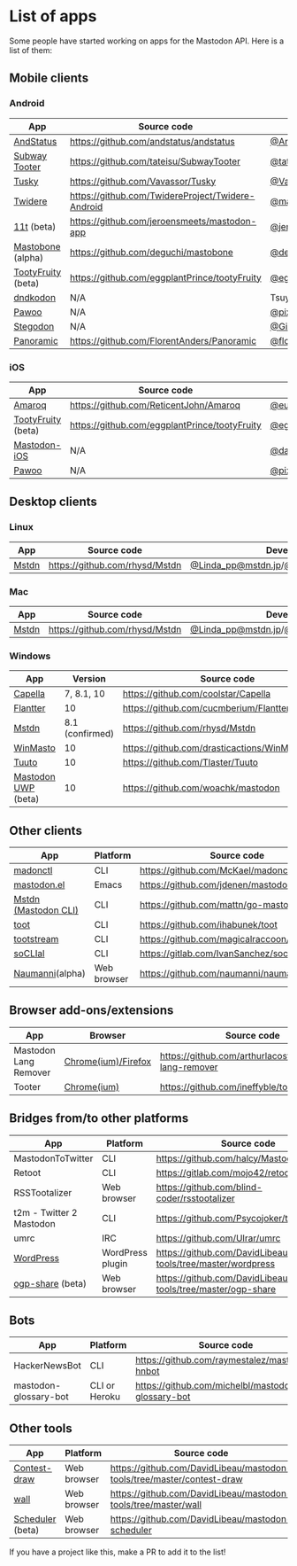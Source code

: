 List of apps
============

Some people have started working on apps for the Mastodon API. Here is a list of them:
<!---Only list apps and tools that work with every (up-to-date) instance. Mobile apps should provide at least an installable package. Please keep this order: Stable FOSS > unstable FOSS (alpha/beta) > proprietary/non-FOSS. Further everything alphabetically (but mobile clients on top, cause that is what most people are looking for). --->

## Mobile clients

### Android

|App|Source code|Developer(s)|
|---|-----------|------------|
|[AndStatus](http://andstatus.org/)|<https://github.com/andstatus/andstatus>|[@AndStatus@mastodon.social](https://mastodon.social/@AndStatus)|
|[Subway Tooter](https://play.google.com/store/apps/details?id=jp.juggler.subwaytooter)|<https://github.com/tateisu/SubwayTooter>|[@tateisu@mastodon.juggler.jp](https://mastodon.juggler.jp/@tateisu)|
|[Tusky](https://play.google.com/store/apps/details?id=com.keylesspalace.tusky)|<https://github.com/Vavassor/Tusky>|[@Vavassor@mastodon.social](https://mastodon.social/users/Vavassor)|
|[Twidere](https://github.com/TwidereProject/Twidere-Android#twidere-for-android)|<https://github.com/TwidereProject/Twidere-Android>|[@mariotaku@pawoo.net](https://pawoo.net/@mariotaku)|
|[11t](https://play.google.com/store/apps/details?id=com.jeroensmeets.mastodon) (beta)|<https://github.com/jeroensmeets/mastodon-app>|[@jeroensmeets@mastodon.social](https://mastodon.social/users/jeroensmeets)|
|[Mastobone](https://play.google.com/store/apps/details?id=com.mastobone) (alpha)|<https://github.com/deguchi/mastobone>|[@deguchi@bookn.me](https://bookn.me/@deguchi)|
|[TootyFruity](https://play.google.com/store/apps/details?id=ch.kevinegli.tootyfruity221258) (beta)|<https://github.com/eggplantPrince/tootyFruity>|[@eggplant@mastodon.social](https://mastodon.social/users/eggplant)|
|[dndkodon](https://play.google.com/store/apps/details?id=jp.coe.dndkodon)|N/A|Tsuyoshi Hyuga|
|[Pawoo](https://play.google.com/store/apps/details?id=jp.pxv.pawoo)|N/A|[@pixiv@pawoo.net](https://pawoo.net/users/pixiv)|
|[Stegodon](https://play.google.com/store/apps/details?id=com.gilawhost.stegolophodon)|N/A|[@GilaW@mastodon.cloud](https://mastodon.cloud/@Gilaw)|
|[Panoramic](https://play.google.com/store/apps/details?id=com.fa.imaged)|<https://github.com/FlorentAnders/Panoramic>|[@florentanders@social.tchncs.de](https://social.tchncs.de/web/accounts/12666)|

### iOS

|App|Source code|Developer(s)|
|---|-----------|------------|
|[Amaroq](https://itunes.apple.com/us/app/amarok-for-mastodon/id1214116200?ls=1&mt=8)|<https://github.com/ReticentJohn/Amaroq>|[@eurasierboy@mastodon.social](https://mastodon.social/users/eurasierboy)|
|[TootyFruity](https://docs.google.com/forms/d/e/1FAIpQLScW2lvZaKrOm4AKJH5HLI_Ul0Yr3CsXulf5bcTJQ1xaN5jiPg/viewform?c=0&w=1) (beta)|<https://github.com/eggplantPrince/tootyFruity>|[@eggplant@mastodon.social](https://mastodon.social/users/eggplant)|
|[Mastodon-iOS](https://itunes.apple.com/us/app/mastodon-ios/id1229531204?l=zh&ls=1&mt=8)|N/A|[@darkcl@mastodon.cloud](https://mastodon.cloud/@darkcl)|
|[Pawoo](https://itunes.apple.com/us/app/pawoo/id1229070679)|N/A|[@pixiv@pawoo.net](https://pawoo.net/users/pixiv)|


## Desktop clients
### Linux

|App|Source code|Developer(s)|
|---|-----------|------------|
|[Mstdn](https://github.com/rhysd/Mstdn) | <https://github.com/rhysd/Mstdn>|[@Linda_pp@mstdn.jp](https://mstdn.jp/@Linda_pp)/[@inudog@mastodon.social](https://mastodon.social/@inudog) |

### Mac ###

|App|Source code|Developer(s)|
|---|-----------|------------|
|[Mstdn](https://github.com/rhysd/Mstdn) | <https://github.com/rhysd/Mstdn>|[@Linda_pp@mstdn.jp](https://mstdn.jp/@Linda_pp)/[@inudog@mastodon.social](https://mastodon.social/@inudog) |

### Windows

|App|Version|Source code|Developer(s)|
|---|-------|-----------|------------|
|[Capella](https://coolstar.org/capella) | 7, 8.1, 10 | <https://github.com/coolstar/Capella> | [@coolstar@mastodon.social](https://mastodon.social/users/coolstar)|
|[Flantter](https://www.microsoft.com/store/apps/9wzdncrcrpmn)|10|<https://github.com/cucmberium/Flantter.MilkyWay>|[@cucmberium@mstdn.maud.io](https://mstdn.maud.io/@cucmberium)|
|[Mstdn](https://github.com/rhysd/Mstdn) | 8.1 (confirmed) |<https://github.com/rhysd/Mstdn>|[@Linda_pp@mstdn.jp](https://mstdn.jp/@Linda_pp)/[@inudog@mastodon.social](https://mastodon.social/@inudog) |
|[WinMasto](https://github.com/drasticactions/WinMasto)|10|<https://github.com/drasticactions/WinMasto>|[@drasticactions@mastodon.network](https://mastodon.network/users/drasticactions)|
|[Tuuto](https://www.microsoft.com/store/apps/9nh0493n4tsb)|10|<https://github.com/Tlaster/Tuuto>|[@Tlaster@mstdn.jp](https://mstdn.jp/@Tlaster)|
|[Mastodon UWP](https://github.com/woachk/mastodon/releases) (beta)|10|<https://github.com/woachk/mastodon>|[@my123@mastodon.social](https://mastodon.social/users/my123)|

## Other clients

|App|Platform|Source code|Developer(s)|
|---|--------|-----------|------------|
|[madonctl](https://github.com/McKael/madonctl)|CLI|<https://github.com/McKael/madonctl>|[@McKael@mamot.fr](https://mamot.fr/@McKael)|
|[mastodon.el](https://github.com/jdenen/mastodon.el)|Emacs|<https://github.com/jdenen/mastodon.el>|[@johnson@mastodon.social](https://mastodon.social/users/johnson)|
|[Mstdn (Mastodon CLI)](https://github.com/mattn/go-mastodon)|CLI|<https://github.com/mattn/go-mastodon>|[@mattn@mstdn.jp](https://mstdn.jp/@mattn)|
|[toot](https://github.com/ihabunek/toot)|CLI|<https://github.com/ihabunek/toot>|[@ihabunek@mastodon.social](https://mastodon.social/users/ihabunek)|
|[tootstream](https://github.com/magicalraccoon/tootstream)|CLI|<https://github.com/magicalraccoon/tootstream>|[@Raccoon@mastodon.social](https://mastodon.social/users/Raccoon)|
|[soCLIal](https://gitlab.com/IvanSanchez/soclial)|CLI|<https://gitlab.com/IvanSanchez/soclial>|[@IvanSanchez@mastodon.social](https://mastodon.social/@IvanSanchez)|
|[Naumanni](https://naumanni.com/)(alpha)|Web browser|<https://github.com/naumanni/naumanni>|[shi3z@mstdn.onosendai.jp](https://mstdn.onosendai.jp/@shi3z)/[shn@oppai.tokyo](https://oppai.tokyo/@shn)|

## Browser add-ons/extensions

|App|Browser|Source code|Developer(s)|
|---|--------|----|------------|
|Mastodon Lang Remover|[Chrome(ium)/Firefox](https://github.com/arthurlacoste/mastodon-lang-remover#install)|<https://github.com/arthurlacoste/mastodon-lang-remover>|[@arthak@mastodon.social](https://mastodon.social/users/arthak)|
|Tooter|[Chrome(ium)](https://chrome.google.com/webstore/detail/tooter/okmlpjijminjkikninbkcnfmhkofgnnk)|<https://github.com/ineffyble/tooter>|[@effy@mastodon.social](https://mastodon.social/users/effy)|

## Bridges from/to other platforms

|App|Platform|Source code|Developer(s)|
|---|--------|-----------|------------|
|MastodonToTwitter|CLI|<https://github.com/halcy/MastodonToTwitter>|[@halcy@mastodon.social](https://mastodon.social/@halcy)|
|Retoot|CLI|<https://gitlab.com/mojo42/retoot>|[@Mojo@apoil.org](https://apoil.org/users/mojo)|
|RSSTootalizer|Web browser|<https://github.com/blind-coder/rsstootalizer>|[@blindcoder@toot.berlin](https://toot.berlin/users/blindcoder)|
|t2m - Twitter 2 Mastodon|CLI|<https://github.com/Psycojoker/t2m>|Psycojoker|
|umrc|IRC|<https://github.com/Ulrar/umrc>|[@lemonnierk@ulrar.net](https://mastodon.ulrar.net/users/lemonnierk)|
|[WordPress](http://mastodon.tools/wordpress/)|WordPress plugin|<https://github.com/DavidLibeau/mastodon-tools/tree/master/wordpress>|[@David@mastodon.xyz](https://mastodon.xyz/@David)|
|[ogp-share](http://mastodon.tools/ogp-share/) (beta)|Web browser|<https://github.com/DavidLibeau/mastodon-tools/tree/master/ogp-share>|[@David@mastodon.xyz](https://mastodon.xyz/@David)|

## Bots

|App|Platform|Source code|Developer(s)|
|---|--------|-----------|------------|
|HackerNewsBot|CLI|<https://github.com/raymestalez/mastodon-hnbot>|[@rayalez@hackertribe.io](https://hackertribe.io/users/rayalez)|
|mastodon-glossary-bot|CLI or Heroku|<https://github.com/michelbl/mastodon-glossary-bot>|[@Michel@mastodon.etalab.gouv.fr](https://mastodon.etalab.gouv.fr/@Michel)|

## Other tools
|App|Platform|Source code|Developer(s)|
|---|--------|-----------|------------|
|[Contest-draw](http://mastodon.tools/contest-draw/)|Web browser|<https://github.com/DavidLibeau/mastodon-tools/tree/master/contest-draw>|[@David@mastodon.xyz](https://mastodon.xyz/@David)|
|[wall](http://mastodon.tools/wall/)|Web browser|<https://github.com/DavidLibeau/mastodon-tools/tree/master/wall>|[@David@mastodon.xyz](https://mastodon.xyz/@David)|
[Scheduler](http://mastodon.tools/scheduler/) (beta)|Web browser|<https://github.com/DavidLibeau/mastodon-scheduler>|[@David@mastodon.xyz](https://mastodon.xyz/@David)|


If you have a project like this, make a PR to add it to the list!
